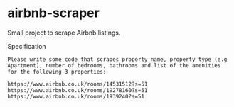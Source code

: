 # airbnb-scraper

Small project to scrape Airbnb listings.

Specification

```
Please write some code that scrapes property name, property type (e.g Apartment), number of bedrooms, bathrooms and list of the amenities for the following 3 properties:

https://www.airbnb.co.uk/rooms/14531512?s=51
https://www.airbnb.co.uk/rooms/19278160?s=51
https://www.airbnb.co.uk/rooms/1939240?s=51
```
